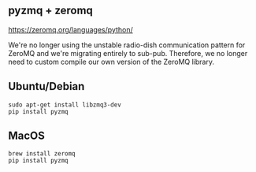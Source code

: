 pyzmq + zeromq
---

https://zeromq.org/languages/python/

We're no longer using the unstable radio-dish communication pattern for ZeroMQ and we're migrating entirely to sub-pub. Therefore, we no longer need to custom compile our own version of the ZeroMQ library.

Ubuntu/Debian
---

```
sudo apt-get install libzmq3-dev
pip install pyzmq
```

MacOS
---

```
brew install zeromq
pip install pyzmq
```


